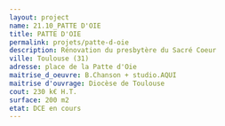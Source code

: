```yaml
---
layout: project
name: 21.10_PATTE D'OIE
title: PATTE D'OIE
permalink: projets/patte-d-oie
description: Rénovation du presbytère du Sacré Coeur
ville: Toulouse (31)
adresse: place de la Patte d'Oie
maitrise_d_oeuvre: B.Chanson + studio.AQUI
maitrise d'ouvrage: Diocèse de Toulouse 
cout: 230 k€ H.T.
surface: 200 m2
etat: DCE en cours
---
```

